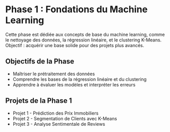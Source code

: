 # Phase 1 : Fondations du Machine Learning

Cette phase est dédiée aux concepts de base du machine learning, comme le nettoyage des données, la régression linéaire, et le clustering K-Means. Objectif : acquérir une base solide pour des projets plus avancés.

## Objectifs de la Phase
- Maîtriser le prétraitement des données
- Comprendre les bases de la régression linéaire et du clustering
- Apprendre à évaluer les modèles et interpréter les erreurs

## Projets de la Phase 1
- Projet 1 - Prédiction des Prix Immobiliers
- Projet 2 - Segmentation de Clients avec K-Means
- Projet 3 - Analyse Sentimentale de Reviews
